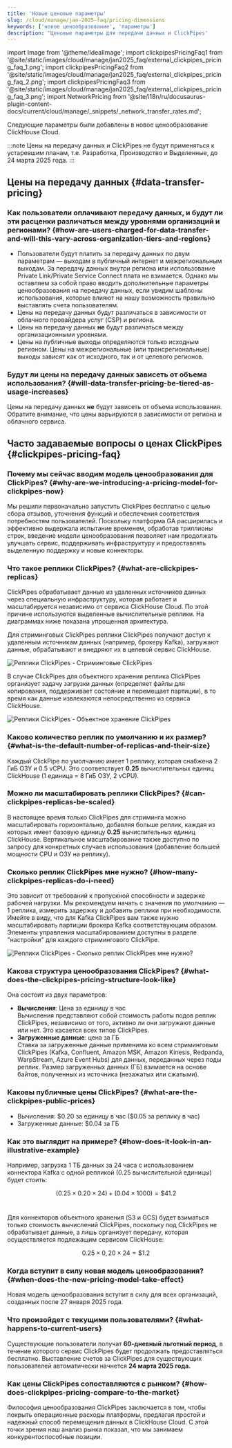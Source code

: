 ```yaml
---
title: 'Новые ценовые параметры'
slug: /cloud/manage/jan-2025-faq/pricing-dimensions
keywords: ['новое ценообразование', 'параметры']
description: 'Ценовые параметры для передачи данных и ClickPipes'
---
```


import Image from '@theme/IdealImage';
import clickpipesPricingFaq1 from '@site/static/images/cloud/manage/jan2025_faq/external_clickpipes_pricing_faq_1.png';
import clickpipesPricingFaq2 from '@site/static/images/cloud/manage/jan2025_faq/external_clickpipes_pricing_faq_2.png';
import clickpipesPricingFaq3 from '@site/static/images/cloud/manage/jan2025_faq/external_clickpipes_pricing_faq_3.png';
import NetworkPricing from '@site/i18n/ru/docusaurus-plugin-content-docs/current/cloud/manage/_snippets/_network_transfer_rates.md';

Следующие параметры были добавлены в новое ценообразование ClickHouse Cloud.

:::note
Цены на передачу данных и ClickPipes не будут применяться к устаревшим планам, т.е. Разработка, Производство и Выделенные, до 24 марта 2025 года.
:::

## Цены на передачу данных {#data-transfer-pricing}

### Как пользователи оплачивают передачу данных, и будут ли эти расценки различаться между уровнями организаций и регионами? {#how-are-users-charged-for-data-transfer-and-will-this-vary-across-organization-tiers-and-regions}

- Пользователи будут платить за передачу данных по двум параметрам — выходам в публичный интернет и межрегиональным выходам. За передачу данных внутри региона или использование Private Link/Private Service Connect плата не взимается. Однако мы оставляем за собой право вводить дополнительные параметры ценообразования на передачу данных, если увидим шаблоны использования, которые влияют на нашу возможность правильно выставлять счета пользователям.
- Цены на передачу данных будут различаться в зависимости от облачного провайдера услуг (CSP) и региона.
- Цены на передачу данных **не** будут различаться между организационными уровнями.
- Цены на публичные выходы определяются только исходным регионом. Цены на межрегиональные (или трансрегиональные) выходы зависят как от исходного, так и от целевого регионов.

<NetworkPricing/>

### Будут ли цены на передачу данных зависеть от объема использования? {#will-data-transfer-pricing-be-tiered-as-usage-increases}

Цены на передачу данных **не** будут зависеть от объема использования. Обратите внимание, что цены варьируются в зависимости от региона и облачного сервиса.

## Часто задаваемые вопросы о ценах ClickPipes {#clickpipes-pricing-faq}

### Почему мы сейчас вводим модель ценообразования для ClickPipes? {#why-are-we-introducing-a-pricing-model-for-clickpipes-now}

Мы решили первоначально запустить ClickPipes бесплатно с целью сбора отзывов, уточнения функций и обеспечения соответствия потребностям пользователей. Поскольку платформа GA расширилась и эффективно выдержала испытание временем, обработав триллионы строк, введение модели ценообразования позволяет нам продолжать улучшать сервис, поддерживать инфраструктуру и предоставлять выделенную поддержку и новые коннекторы.

### Что такое реплики ClickPipes? {#what-are-clickpipes-replicas}

ClickPipes обрабатывает данные из удаленных источников данных через специальную инфраструктуру, которая работает и масштабируется независимо от сервиса ClickHouse Cloud. По этой причине используются выделенные вычислительные реплики. На диаграммах ниже показана упрощенная архитектура.

Для стриминговых ClickPipes реплики ClickPipes получают доступ к удаленным источникам данных (например, брокеру Kafka), загружают данные, обрабатывают и внедряют их в целевой сервис ClickHouse.

<Image img={clickpipesPricingFaq1} size="lg" alt="Реплики ClickPipes - Стриминговые ClickPipes" border/>

В случае ClickPipes для объектного хранения реплика ClickPipes организует задачу загрузки данных (определяет файлы для копирования, поддерживает состояние и перемещает партиции), в то время как данные извлекаются непосредственно из сервиса ClickHouse.

<Image img={clickpipesPricingFaq2} size="lg" alt="Реплики ClickPipes - Объектное хранение ClickPipes" border/>

### Каково количество реплик по умолчанию и их размер? {#what-is-the-default-number-of-replicas-and-their-size}

Каждый ClickPipe по умолчанию имеет 1 реплику, которая снабжена 2 ГиБ ОЗУ и 0.5 vCPU. Это соответствует **0.25** вычислительных единиц ClickHouse (1 единица = 8 ГиБ ОЗУ, 2 vCPU).

### Можно ли масштабировать реплики ClickPipes? {#can-clickpipes-replicas-be-scaled}

В настоящее время только ClickPipes для стриминга можно масштабировать горизонтально, добавляя больше реплик, каждая из которых имеет базовую единицу **0.25** вычислительных единиц ClickHouse. Вертикальное масштабирование также доступно по запросу для конкретных случаев использования (добавление большей мощности CPU и ОЗУ на реплику).

### Сколько реплик ClickPipes мне нужно? {#how-many-clickpipes-replicas-do-i-need}

Это зависит от требований к пропускной способности и задержке рабочей нагрузки. Мы рекомендуем начать с значения по умолчанию — 1 реплика, измерить задержку и добавить реплики при необходимости. Имейте в виду, что для Kafka ClickPipes вам также нужно масштабировать партиции брокера Kafka соответствующим образом. Элементы управления масштабированием доступны в разделе "настройки" для каждого стримингового ClickPipe.

<Image img={clickpipesPricingFaq3} size="lg" alt="Реплики ClickPipes - Сколько реплик ClickPipes мне нужно?" border/>

### Какова структура ценообразования ClickPipes? {#what-does-the-clickpipes-pricing-structure-look-like}

Она состоит из двух параметров:
- **Вычисления**: Цена за единицу в час  
  Вычисления представляют собой стоимость работы подов реплик ClickPipes, независимо от того, активно ли они загружают данные или нет. Это касается всех типов ClickPipes.
- **Загруженные данные**: цена за ГБ  
  Ставка за загруженные данные применима ко всем стриминговым ClickPipes (Kafka, Confluent, Amazon MSK, Amazon Kinesis, Redpanda, WarpStream, Azure Event Hubs) для данных, переданных через поды реплик. Размер загруженных данных (ГБ) взимается на основе байтов, полученных из источника (незажатых или сжатыми).

### Каковы публичные цены ClickPipes? {#what-are-the-clickpipes-public-prices}

- Вычисления: \$0.20 за единицу в час (\$0.05 за реплику в час)
- Загруженные данные: \$0.04 за ГБ

### Как это выглядит на примере? {#how-does-it-look-in-an-illustrative-example}

Например, загрузка 1 ТБ данных за 24 часа с использованием коннектора Kafka с одной репликой (0.25 вычислительной единицы) будет стоить:

$$
(0.25 \times 0.20 \times 24) + (0.04 \times 1000) = \$41.2
$$
<br/>

Для коннекторов объектного хранения (S3 и GCS) будет взиматься только стоимость вычислений ClickPipes, поскольку под ClickPipes не обрабатывает данные, а лишь организует передачу, которая осуществляется подлежащим сервисом ClickHouse:

$$
0.25 \times 0,20 \times 24 = \$1.2
$$

### Когда вступит в силу новая модель ценообразования? {#when-does-the-new-pricing-model-take-effect}

Новая модель ценообразования вступит в силу для всех организаций, созданных после 27 января 2025 года.

### Что произойдет с текущими пользователями? {#what-happens-to-current-users}

Существующие пользователи получат **60-дневный льготный период**, в течение которого сервис ClickPipes будет продолжать предоставляться бесплатно. Выставление счетов за ClickPipes для существующих пользователей автоматически начнется **24 марта 2025 года.**

### Как цены ClickPipes сопоставляются с рынком? {#how-does-clickpipes-pricing-compare-to-the-market}

Философия ценообразования ClickPipes заключается в том, чтобы покрыть операционные расходы платформы, предлагая простой и надежный способ перемещения данных в ClickHouse Cloud. С этой точки зрения наш анализ рынка показал, что мы занимаем конкурентоспособные позиции.

